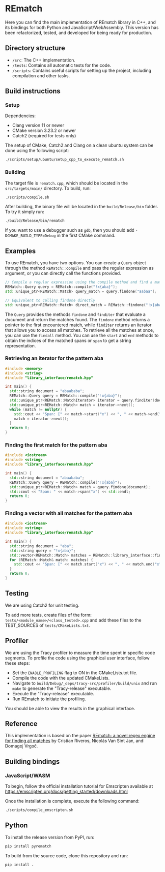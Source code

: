 # REmatch

Here you can find the main implementation of REmatch library in C++, and its bindings for both Python and JavaScript/WebAssembly. This version has been refactorized, tested, and developed for being ready for production.

## Directory structure

* `/src`: The C++ implementation.
* `/tests`: Contains all automatic tests for the code.
* `/scripts`: Contains useful scripts for setting up the project, including compilation and other tasks.

## Build instructions

### Setup

Dependencies:

* Clang version 11 or newer
* CMake version 3.23.2 or newer
* Catch2 (required for tests only)

The setup of CMake, Catch2 and Clang on a clean ubuntu system can be done using the following script:

```bash
./scripts/setup/ubuntu/setup_cpp_to_execute_rematch.sh
```

### Building

The target file is `rematch.cpp`, which should be located in the `src/targets/main/` directory. To build, run:

```bash
./scripts/compile.sh
```

After building, the binary file will be located in the `build/Release/bin` folder. To try it simply run:

```bash
./build/Release/bin/rematch
```

If you want to use a debugger such as `gdb`, then you should add `-DCMAKE_BUILD_TYPE=Debug` in the first CMake command.

## Examples

To use REmatch, you have two options. You can create a `Query` object through the method `REMatch::compile` and pass the regular expression as argument, or you can directly call the functions provided.

```cpp
// Compile a regular expression using the compile method and find a match
REMatch::Query query = REMatch::compile("!x{aba}");
std::unique_ptr<REMatch::Match> query_match = query.findone("aabaa");

// Equivalent to calling findone directly
std::unique_ptr<REMatch::Match> direct_match = REMatch::findone("!x{aba}", "aabaa");
```

The `Query` provides the methods `findone` and `finditer` that evaluate a document and return the matches found. The `findone` method returns a pointer to the first encountered match, while `finditer` returns an iterator that allows you to access all matches. To retrieve all the matches at once, you can use the `findall` method. You can use the `start` and `end` methods to obtain the indices of the matched spans or `span` to get a string representation.

### Retrieving an iterator for the pattern aba

```cpp
#include <memory>
#include <string>
#include "library_interface/rematch.hpp"

int main() {
  std::string document = "abaababa";
  REMatch::Query query = REMatch::compile("!x{aba}");
  std::unique_ptr<REMatch::MatchIterator> iterator = query.finditer(document);
  std::unique_ptr<REMatch::Match> match = iterator->next();
  while (match != nullptr) {
    std::cout << "Span: [" << match->start("x") << ", " << match->end("x") << ">" << std::endl;
    match = iterator->next();
  }
  return 0;
}
```

### Finding the first match for the pattern aba

```cpp
#include <iostream>
#include <string>
#include "library_interface/rematch.hpp"

int main() {
  std::string document = "abaababa";
  REMatch::Query query = REMatch::compile("!x{aba}");
  std::unique_ptr<REMatch::Match> match = query.findone(document);
  std::cout << "Span: " << match->span("x") << std::endl;
  return 0;
}
```

### Finding a vector with all matches for the pattern aba

```cpp
#include <iostream>
#include <string>
#include "library_interface/rematch.hpp"

int main() {
  std::string document = "aba";
  std::string query = "!x{aba}";
  std::vector<REMatch::Match> matches = REMatch::library_interface::findall(query, document);
  for (REMatch::Match& match: matches) {
    std::cout << "Span: [" << match.start("x") << ", " << match.end("x") << ">" << std::endl;
  }
  return 0;
}
```

## Testing

We are using Catch2 for unit testing.

To add more tests, create files of the form: `tests/<module_name>/<class_tested>.cpp` and add these files to the TEST_SOURCES of `tests/CMakeLists.txt`.

## Profiler

We are using the Tracy profiler to measure the time spent in specific code segments. To profile the code using the graphical user interface, follow these steps:

* Set the `ENABLE_PROFILING` flag to ON in the CMakeLists.txt file.
* Compile the code with the updated CMakeLists.
* Navigate to `build/Debug/_deps/tracy-src/profiler/build/unix` and run `make` to generate the "Tracy-release" executable.
* Execute the "Tracy-release" executable.
* Run REmatch to initiate the profiling.

You should be able to view the results in the graphical interface.

## Reference

This implementation is based on the paper [REmatch: a novel regex engine for finding all matches](https://www.vldb.org/pvldb/vol16/p2792-vrgoc.pdf) by Cristian Riveros, Nicolás Van Sint Jan, and Domagoj Vrgoč.

## Building bindings

### JavaScript/WASM

To begin, follow the official installation tutorial for Emscripten available at https://emscripten.org/docs/getting_started/downloads.html

Once the installation is complete, execute the following command:
```bash
./scripts/compile_emscripten.sh
```

## Python
To install the release version from PyPI, run:
```bash
pip install pyrematch
```

To build from the source code, clone this repository and run:
```bash
pip install .
```
